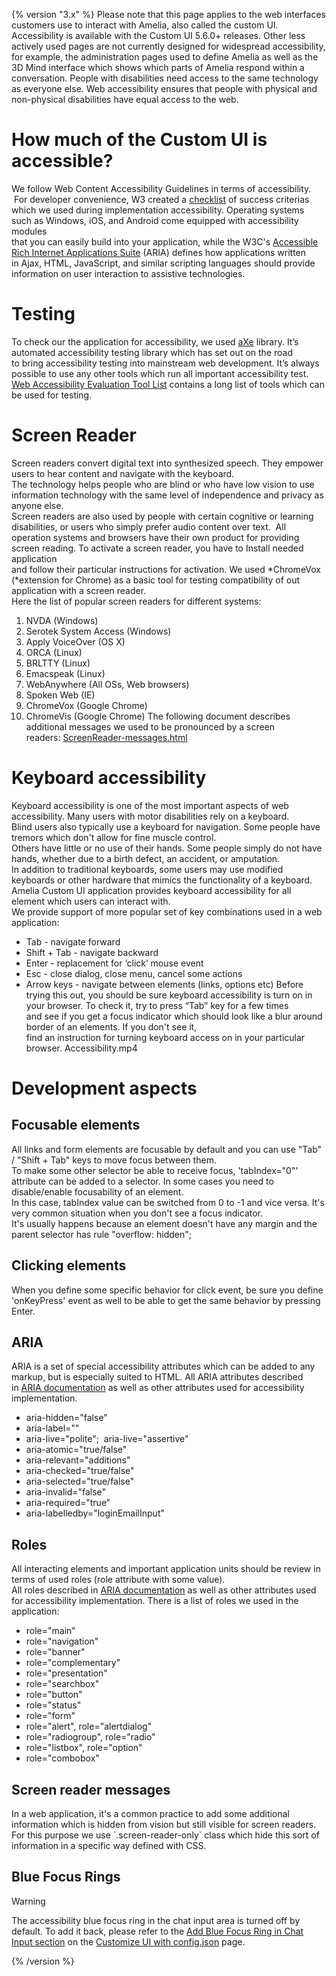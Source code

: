 {% version "3.x" %}
Please note that this page applies to the web interfaces customers use to interact with Amelia, also called the custom UI. Accessibility is available with the Custom UI 5.6.0+ releases. Other less actively used pages are not currently designed for widespread accessibility, for example, the administration pages used to define Amelia as well as the 3D Mind interface which shows which parts of Amelia respond within a conversation.
People with disabilities need access to the same technology as everyone else. Web accessibility ensures that people with physical and non-physical disabilities have equal access to the web.
# How much of the Custom UI is accessible?
We follow Web Content Accessibility Guidelines in terms of accessibility.  For developer convenience, W3 created a [checklist](https://www.w3.org/TR/2006/WD-WCAG20-20060427/appendixB.html) of success criterias  
which we used during implementation accessibility. Operating systems such as Windows, iOS, and Android come equipped with accessibility modules  
that you can easily build into your application, while the W3C's [Accessible Rich Internet Applications Suite](http://www.w3.org/WAI/intro/aria) (ARIA) defines how applications written  
in Ajax, HTML, JavaScript, and similar scripting languages should provide information on user interaction to assistive technologies.
# Testing
To check our the application for accessibility, we used [aXe](https://www.deque.com/axe/) library. It’s automated accessibility testing library which has set out on the road  
to bring accessibility testing into mainstream web development. It’s always possible to use any other tools which run all important accessibility test.  
[Web Accessibility Evaluation Tool List](https://www.w3.org/WAI/ER/tools/) contains a long list of tools which can be used for testing.
# Screen Reader
Screen readers convert digital text into synthesized speech. They empower users to hear content and navigate with the keyboard.  
The technology helps people who are blind or who have low vision to use information technology with the same level of independence and privacy as anyone else.  
Screen readers are also used by people with certain cognitive or learning disabilities, or users who simply prefer audio content over text. 
All operation systems and browsers have their own product for providing screen reading. To activate a screen reader, you have to Install needed application  
and follow their particular instructions for activation. We used *ChromeVox (*extension for Chrome) as a basic tool for testing compatibility of out application with a screen reader.  
Here the list of popular screen readers for different systems:
1.  NVDA (Windows)
2.  Serotek System Access (Windows)
3.  Apply VoiceOver (OS X)
4.  ORCA (Linux)
5.  BRLTTY (Linux)
6.  Emacspeak (Linux)
7.  WebAnywhere (All OSs, Web browsers) 
8.  Spoken Web (IE)
9.  ChromeVox (Google Chrome)
10. ChromeVis (Google Chrome)
The following document describes additional messages we used to be pronounced by a screen readers: [ScreenReader-messages.html](../28476444/Accessibility)
# Keyboard accessibility 
Keyboard accessibility is one of the most important aspects of web accessibility. Many users with motor disabilities rely on a keyboard.  
Blind users also typically use a keyboard for navigation. Some people have tremors which don't allow for fine muscle control.  
Others have little or no use of their hands. Some people simply do not have hands, whether due to a birth defect, an accident, or amputation.  
In addition to traditional keyboards, some users may use modified keyboards or other hardware that mimics the functionality of a keyboard.
Amelia Custom UI application provides keyboard accessibility for all element which users can interact with.  
We provide support of more popular set of key combinations used in a web application: 
-   Tab - navigate forward 
-   Shift + Tab - navigate backward
-   Enter - replacement for ‘click’ mouse event
-   Esc - close dialog, close menu, cancel some actions
-   Arrow keys - navigate between elements (links, options etc)
Before trying this out, you should be sure keyboard accessibility is turn on in your browser. To check it, try to press “Tab” key for a few times   
and see if you get a focus indicator which should look like a blur around border of an elements. If you don't see it,  
find an instruction for turning keyboard access on in your particular browser.
Accessibility.mp4
# Development aspects
## Focusable elements
All links and form elements are focusable by default and you can use "Tab" / "Shift + Tab" keys to move focus between them.    
To make some other selector be able to receive focus, 'tabIndex="0"' attribute can be added to a selector. In some cases you need to disable/enable focusability of an element.  
In this case, tabIndex value can be switched from 0 to -1 and vice versa. It's very common situation when you don't see a focus indicator.  
It's usually happens because an element doesn't have any margin and the parent selector has rule "overflow: hidden";
## Clicking elements
When you define some specific behavior for click event, be sure you define 'onKeyPress' event as well to be able to get the same behavior by pressing Enter.
## ARIA
ARIA is a set of special accessibility attributes which can be added to any markup, but is especially suited to HTML. All ARIA attributes described in [ARIA documentation](https://www.w3.org/TR/wai-aria/) as well as other attributes used for accessibility implementation.
-   aria-hidden="false"
-   aria-label=""
-   aria-live="polite";  aria-live="assertive"
-   aria-atomic="true/false"
-   aria-relevant="additions"
-   aria-checked="true/false"
-   aria-selected="true/false"
-   aria-invalid="false"
-   aria-required="true"
-   aria-labelledby="loginEmailInput"
## Roles
All interacting elements and important application units should be review in terms of used roles (role attribute with some value).  
All roles described in [ARIA documentation](https://www.w3.org/TR/wai-aria/) as well as other attributes used for accessibility implementation.
There is a list of roles we used in the application:
-   role="main"
-   role="navigation"
-   role="banner"
-   role="complementary"
-   role="presentation"
-   role="searchbox"
-   role="button"
-   role="status"
-   role="form"
-   role="alert", role="alertdialog"
-   role="radiogroup", role="radio"
-   role="listbox", role="option"
-   role="combobox"
## Screen reader messages
In a web application, it's a common practice to add some additional information which is hidden from vision but still visible for screen readers.  
For this purpose we use \`.screen-reader-only\` class which hide this sort of information in a specific way defined with CSS.
## Blue Focus Rings
> [!warning]  
>
> The accessibility blue focus ring in the chat input area is turned off by default. To add it back, please refer to the [Add Blue Focus Ring in Chat Input section](https://docs.ipsoft.com/display/AmeliaDocsV37/Customize+UI+with+config.json#CustomizeUIwithconfig.json-AddBlueFocusRinginChatInput) on the [Customize UI with config.json](Customize%20UI%20with%20config_json) page.

{% /version %}
